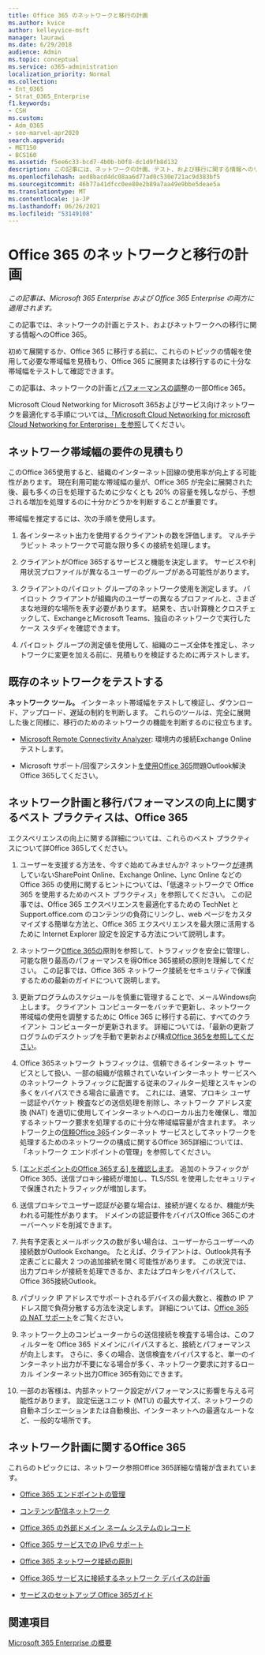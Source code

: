 ```yaml
---
title: Office 365 のネットワークと移行の計画
ms.author: kvice
author: kelleyvice-msft
manager: laurawi
ms.date: 6/29/2018
audience: Admin
ms.topic: conceptual
ms.service: o365-administration
localization_priority: Normal
ms.collection:
- Ent_O365
- Strat_O365_Enterprise
f1.keywords:
- CSH
ms.custom:
- Adm_O365
- seo-marvel-apr2020
search.appverid:
- MET150
- BCS160
ms.assetid: f5ee6c33-bcd7-4b0b-b0f8-dc1d9fb8d132
description: この記事には、ネットワークの計画、テスト、および移行に関する情報へのリンクが含Office 365。
ms.openlocfilehash: aed8bacd4dc08aa6d77ad0c530e721ac9d383bf5
ms.sourcegitcommit: 46b77a41dfcc0ee80e2b89a7aa49e9bbe5deae5a
ms.translationtype: MT
ms.contentlocale: ja-JP
ms.lasthandoff: 06/26/2021
ms.locfileid: "53149108"
---
```

# <a name="network-and-migration-planning-for-office-365"></a>Office 365 のネットワークと移行の計画

*この記事は、Microsoft 365 Enterprise および Office 365 Enterprise の両方に適用されます。*

この記事では、ネットワークの計画とテスト、およびネットワークへの移行に関する情報へのOffice 365。
  
初めて展開するか、Office 365 に移行する前に、これらのトピックの情報を使用して必要な帯域幅を見積もり、Office 365 に展開または移行するのに十分な帯域幅をテストして確認できます。

この記事は、ネットワークの計画と[パフォーマンスの調整](./network-planning-and-performance.md)の一部Office 365。

Microsoft Cloud Networking for Microsoft 365およびサービス向けネットワークを最適化する手順については[、「Microsoft Cloud Networking for microsoft Cloud Networking for Enterprise」を参照](../solutions/cloud-architecture-models.md)してください。
   
## <a name="estimate-network-bandwidth-requirements"></a>ネットワーク帯域幅の要件の見積もり
<a name="EstimateBandwidthRequirements"> </a>

このOffice 365使用すると、組織のインターネット回線の使用率が向上する可能性があります。 現在利用可能な帯域幅の量が、Office 365 が完全に展開された後、最も多くの日を処理するために少なくとも 20% の容量を残しながら、予想される増加を処理するのに十分かどうかを判断することが重要です。
  
帯域幅を推定するには、次の手順を使用します。
  
1. 各インターネット出力を使用するクライアントの数を評価します。 マルチテラビット ネットワークで可能な限り多くの接続を処理します。 
    
2. クライアントがOffice 365するサービスと機能を決定します。 サービスや利用状況プロファイルが異なるユーザーのグループがある可能性があります。
    
3. クライアントのパイロット グループのネットワーク使用を測定します。 パイロット クライアントが組織内のユーザーの異なるプロファイルと、さまざまな地理的な場所を表す必要があります。 結果を、古い計算機とクロスチェックして、ExchangeとMicrosoft Teams、独自のネットワーク[](/microsoftteams/prepare-network)で実行したケース スタディ[](https://www.microsoft.com/itshowcase/Article/Content/631/Optimizing-network-performance-for-Microsoft-Office-365)を確認できます。 [](https://techcommunity.microsoft.com/t5/exchange-team-blog/announcing-the-exchange-client-network-bandwidth-calculator-beta/ba-p/601744) 
    
4. パイロット グループの測定値を使用して、組織のニーズ全体を推定し、ネットワークに変更を加える前に、見積もりを検証するために再テストします。
    
## <a name="test-your-existing-network"></a>既存のネットワークをテストする
<a name="calculators"> </a>

 **ネットワーク ツール。** インターネット帯域幅をテストして検証し、ダウンロード、アップロード、遅延の制約を判断します。 これらのツールは、完全に展開した後と同様に、移行のためのネットワークの機能を判断するのに役立ちます。 
    
- [Microsoft Remote Connectivity Analyzer](https://go.microsoft.com/fwlink/p/?LinkId=517243): 環境内の接続Exchange Onlineテストします。
    
- Microsoft サポート/回復アシスタント[を使用Office 365](https://diagnostics.office.com/#/Download?env=SOC)問題Outlook解決Office 365してください。 
    
## <a name="best-practices-for-network-planning-and-improving-migration-performance-for-office-365"></a>ネットワーク計画と移行パフォーマンスの向上に関するベスト プラクティスは、Office 365
<a name="BestPractices"> </a>

エクスペリエンスの向上に関する詳細については、これらのベスト プラクティスについて詳Office 365してください。
  
1. ユーザーを支援する方法を、今すぐ始めてみませんか? ネットワーク[が](https://support.office.com/article/fd16c8d2-4799-4c39-8fd7-045f06640166)連携していないSharePoint Online、Exchange Online、Lync Online などの Office 365 の使用に関するヒントについては、「低速ネットワークで Office 365 を使用するためのベスト プラクティス」を参照してください。 この記事では、Office 365 エクスペリエンスを最適化するための TechNet と Support.office.com のコンテンツの負荷にリンクし、web ページをカスタマイズする簡単な方法と、Office 365 エクスペリエンスを最大限に活用するために Internet Explorer 設定を設定する方法について説明します。 
    
2. ネットワーク[Office 365の](./microsoft-365-network-connectivity-principles.md)原則を参照して、トラフィックを安全に管理し、可能な限り最高のパフォーマンスを得Office 365接続の原則を理解してください。 この記事では、Office 365 ネットワーク接続をセキュリティで保護するための最新のガイドについて説明します。 
    
3. 更新プログラムのスケジュールを慎重に管理することで、メールWindows向上します。 クライアント コンピューターをバッチで更新し、ネットワーク帯域幅の使用を調整するために Office 365 に移行する前に、すべてのクライアント コンピューターが更新されます。 詳細については、「最新の更新プログラムのデスクトップを手動で更新および構成[Office 365を参照してください](https://support.microsoft.com/gp/office-2013-365-update)。
    
4. Office 365ネットワーク トラフィックは、信頼できるインターネット サービスとして扱い、一部の組織が信頼されていないインターネット サービスへのネットワーク トラフィックに配置する従来のフィルター処理とスキャンの多くをバイパスできる場合に最適です。 これには、通常、プロキシ ユーザー認証やパケット 検査などの送信処理を削除し、ネットワーク アドレス変換 (NAT) を適切に使用してインターネットへのローカル出力を確保し、増加するネットワーク要求を処理するのに十分な帯域幅容量が含まれます。 ネットワーク上の[信頼Office 365](https://support.office.com/article/99cab9d4-ef59-4207-9f2b-3728eb46bf9a)インターネット サービスとしてネットワークを処理するためのネットワークの構成に関するOffice 365詳細については、「ネットワーク エンドポイントの管理」を参照してください。
    
1. [[エンドポイントのOffice 365する] を確認します](https://support.office.com/article/99cab9d4-ef59-4207-9f2b-3728eb46bf9a)。 追加のトラフィックがOffice 365、送信プロキシ接続が増加し、TLS/SSL を使用したセキュリティで保護されたトラフィックが増加します。
    
2. 送信プロキシでユーザー認証が必要な場合は、接続が遅くなるか、機能が失われる可能性があります。 ドメインの認証要件をバイパスOffice 365このオーバーヘッドを削減できます。
    
3. 共有予定表とメールボックスの数が多い場合は、ユーザーからユーザーへの接続数がOutlook Exchange。 たとえば、クライアントは、Outlook共有予定表ごとに最大 2 つの追加接続を開く可能性があります。 この状況では、出力プロキシが接続を処理できるか、またはプロキシをバイパスして、Office 365接続Outlook。
    
4. パブリック IP アドレスでサポートされるデバイスの最大数と、複数の IP アドレス間で負荷分散する方法を決定します。 詳細については、[Office 365 の NAT サポート](nat-support-with-microsoft-365.md)をご覧ください。
    
5. ネットワーク上のコンピューターからの送信接続を検査する場合は、このフィルターを Office 365 ドメインにバイパスすると、接続とパフォーマンスが向上します。 さらに、多くの場合、送信検査をバイパスすると、単一のインターネット出力が不要になる場合が多く、ネットワーク要求に対するローカル インターネット出力Office 365有効にできます。
    
6. 一部のお客様は、内部ネットワーク設定がパフォーマンスに影響を与える可能性があります。 設定伝送ユニット (MTU) の最大サイズ、ネットワークの自動ネゴシエーションまたは自動検出、インターネットへの最適なルートなど、一般的な場所です。
    
## <a name="network-planning-reference-for-office-365"></a>ネットワーク計画に関するOffice 365
<a name="NetReference"> </a>

これらのトピックには、ネットワーク参照Office 365詳細な情報が含まれています。
  
- [Office 365 エンドポイントの管理](https://support.office.com/article/99cab9d4-ef59-4207-9f2b-3728eb46bf9a)
    
- [コンテンツ配信ネットワーク](content-delivery-networks.md)
    
- [Office 365 の外部ドメイン ネーム システムのレコード](external-domain-name-system-records.md)
    
- [Office 365 サービスでの IPv6 サポート](ipv6-support.md)
    
- [Office 365 ネットワーク接続の原則](./microsoft-365-network-connectivity-principles.md)
    
- [Office 365 サービスに接続するネットワーク デバイスの計画](plan-for-network-devices.md)
    
- [サービスのセットアップ Office 365ガイド](setup-guides-for-microsoft-365.md)
 
## <a name="see-also"></a>関連項目

[Microsoft 365 Enterprise の概要](microsoft-365-overview.md)